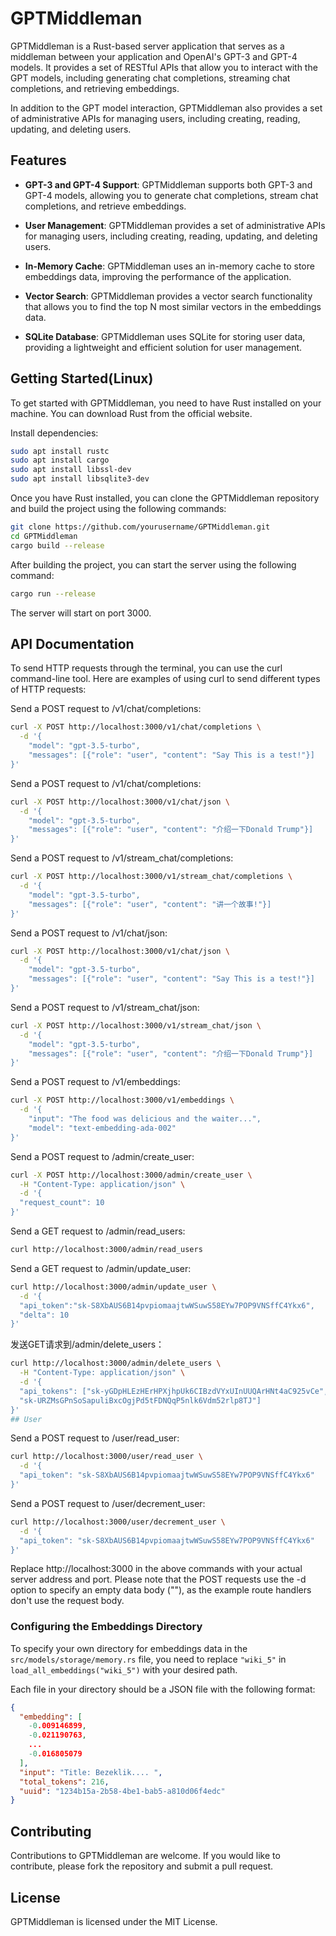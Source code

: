 # GPTMiddleman

GPTMiddleman is a Rust-based server application that serves as a middleman between your application and OpenAI's GPT-3 and GPT-4 models. It provides a set of RESTful APIs that allow you to interact with the GPT models, including generating chat completions, streaming chat completions, and retrieving embeddings.

In addition to the GPT model interaction, GPTMiddleman also provides a set of administrative APIs for managing users, including creating, reading, updating, and deleting users.

## Features

- **GPT-3 and GPT-4 Support**: GPTMiddleman supports both GPT-3 and GPT-4 models, allowing you to generate chat completions, stream chat completions, and retrieve embeddings.

- **User Management**: GPTMiddleman provides a set of administrative APIs for managing users, including creating, reading, updating, and deleting users.

- **In-Memory Cache**: GPTMiddleman uses an in-memory cache to store embeddings data, improving the performance of the application.

- **Vector Search**: GPTMiddleman provides a vector search functionality that allows you to find the top N most similar vectors in the embeddings data.

- **SQLite Database**: GPTMiddleman uses SQLite for storing user data, providing a lightweight and efficient solution for user management.

## Getting Started(Linux)

To get started with GPTMiddleman, you need to have Rust installed on your machine. You can download Rust from the official website.

Install dependencies:

```bash
sudo apt install rustc
sudo apt install cargo
sudo apt install libssl-dev
sudo apt install libsqlite3-dev
```

Once you have Rust installed, you can clone the GPTMiddleman repository and build the project using the following commands:

```bash
git clone https://github.com/yourusername/GPTMiddleman.git
cd GPTMiddleman
cargo build --release
```

After building the project, you can start the server using the following command:
```bash
cargo run --release
```

The server will start on port 3000.

## API Documentation
To send HTTP requests through the terminal, you can use the curl command-line tool. Here are examples of using curl to send different types of HTTP requests:

Send a POST request to /v1/chat/completions:
```bash
curl -X POST http://localhost:3000/v1/chat/completions \
  -d '{
    "model": "gpt-3.5-turbo", 
    "messages": [{"role": "user", "content": "Say This is a test!"}]
}'
```
Send a POST request to /v1/chat/completions:
```bash
curl -X POST http://localhost:3000/v1/chat/json \
  -d '{
    "model": "gpt-3.5-turbo", 
    "messages": [{"role": "user", "content": "介绍一下Donald Trump"}]
}'
```
Send a POST request to /v1/stream_chat/completions:
```bash
curl -X POST http://localhost:3000/v1/stream_chat/completions \
  -d '{
    "model": "gpt-3.5-turbo", 
    "messages": [{"role": "user", "content": "讲一个故事!"}]
}'
```
Send a POST request to /v1/chat/json:
```bash
curl -X POST http://localhost:3000/v1/chat/json \
  -d '{
    "model": "gpt-3.5-turbo",
    "messages": [{"role": "user", "content": "Say This is a test!"}]
}'
```
Send a POST request to /v1/stream_chat/json:
```bash
curl -X POST http://localhost:3000/v1/stream_chat/json \
  -d '{
    "model": "gpt-3.5-turbo",
    "messages": [{"role": "user", "content": "介绍一下Donald Trump"}]
}'
```
Send a POST request to /v1/embeddings:
```bash
curl -X POST http://localhost:3000/v1/embeddings \
  -d '{
    "input": "The food was delicious and the waiter...",
    "model": "text-embedding-ada-002"
}'
```
Send a POST request to /admin/create_user:
```bash
curl -X POST http://localhost:3000/admin/create_user \
  -H "Content-Type: application/json" \
  -d '{
  "request_count": 10
}'
```
Send a GET request to /admin/read_users:
```bash
curl http://localhost:3000/admin/read_users
```
Send a GET request to /admin/update_user:
```bash
curl http://localhost:3000/admin/update_user \
  -d '{
  "api_token":"sk-S8XbAUS6B14pvpiomaajtwWSuwS58EYw7POP9VNSffC4Ykx6",
  "delta": 10
}'
```
发送GET请求到/admin/delete_users：
```bash
curl http://localhost:3000/admin/delete_users \
  -H "Content-Type: application/json" \
  -d '{
  "api_tokens": ["sk-yGDpHLEzHErHPXjhpUk6CIBzdVYxUInUUQArHNt4aC925vCe", "sk-hlK5uPXWmKCJ4PjlY6QiQtnoKepvlJWsSdJJkL9VJWRLwkM7",
  "sk-URZMsGPnSoSapuliBxcOgjPd5tFDNQqP5nlk6Vdm52rlp8TJ"]
}'
## User
```
Send a POST request to /user/read_user:
```bash
curl http://localhost:3000/user/read_user \
  -d '{
  "api_token": "sk-S8XbAUS6B14pvpiomaajtwWSuwS58EYw7POP9VNSffC4Ykx6"
}'
```
Send a POST request to /user/decrement_user:
```bash
curl http://localhost:3000/user/decrement_user \
  -d '{
  "api_token": "sk-S8XbAUS6B14pvpiomaajtwWSuwS58EYw7POP9VNSffC4Ykx6"
}'
```

Replace http://localhost:3000 in the above commands with your actual server address and port. Please note that the POST requests use the -d option to specify an empty data body (""), as the example route handlers don't use the request body.

### Configuring the Embeddings Directory

To specify your own directory for embeddings data in the `src/models/storage/memory.rs` file, you need to replace `"wiki_5"` in `load_all_embeddings("wiki_5")` with your desired path.

Each file in your directory should be a JSON file with the following format:

```json
{
  "embedding": [
    -0.009146899,
    -0.021190763,
    ...
    -0.016805079
  ],
  "input": "Title: Bezeklik.... ",
  "total_tokens": 216,
  "uuid": "1234b15a-2b58-4be1-bab5-a810d06f4edc"
}
```

## Contributing
Contributions to GPTMiddleman are welcome. If you would like to contribute, please fork the repository and submit a pull request.

## License
GPTMiddleman is licensed under the MIT License.
